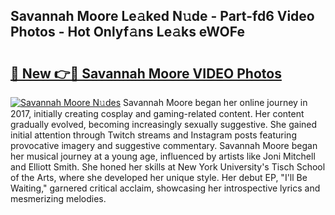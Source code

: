 ## Savannah Moore Le𝚊ked N𝚞de - Part-fd6 Video Photos - Hot Onlyf𝚊ns Le𝚊ks eWOFe

# <h2><a href="http://ab43985.deff.icu/?id=Savannah+Moore">🔗 New 👉🔴 Savannah Moore VIDEO Photos</a></h2>

[![Savannah Moore N𝚞des](https://i.imgur.com/rIISA9y.gif)](http://ab43985.deff.icu/?id=Savannah+Moore)
Savannah Moore began her online journey in 2017, initially creating cosplay and gaming-related content. Her content gradually evolved, becoming increasingly sexually suggestive. She gained initial attention through Twitch streams and Instagram posts featuring provocative imagery and suggestive commentary. Savannah Moore began her musical journey at a young age, influenced by artists like Joni Mitchell and Elliott Smith. She honed her skills at New York University's Tisch School of the Arts, where she developed her unique style. Her debut EP, "I'll Be Waiting," garnered critical acclaim, showcasing her introspective lyrics and mesmerizing melodies.
